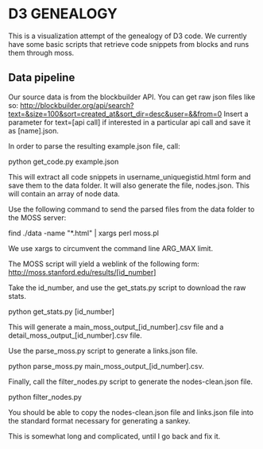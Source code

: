 # D3 GENEALOGY

This is a visualization attempt of the genealogy of D3 code. We currently have some basic scripts that retrieve code snippets from blocks and runs them through moss. 

## Data pipeline
Our source data is from the blockbuilder API. You can get raw json files like so:  http://blockbuilder.org/api/search?text=&size=100&sort=created_at&sort_dir=desc&user=&&from=0
Insert a parameter for text=[api call] if interested in a particular api call and save it as [name].json. 

In order to parse the resulting example.json file, call:

python get_code.py example.json

This will extract all code snippets in username_uniquegistid.html form and save them to the data folder. It will also generate the file, nodes.json. This will contain an array of node data. 

Use the following command to send the parsed files from the data folder to the MOSS server: 

find ./data -name "*.html" | xargs perl moss.pl

We use xargs to circumvent the command line ARG_MAX limit. 

The MOSS script will yield a weblink of the following form: http://moss.stanford.edu/results/[id_number]

Take the id_number, and use the get_stats.py script to download the raw stats. 

python get_stats.py [id_number]

This will generate a main_moss_output_[id_number].csv file and a detail_moss_output_[id_number].csv file. 

Use the parse_moss.py script to generate a links.json file. 

python parse_moss.py main_moss_output_[id_number].csv. 

Finally, call the filter_nodes.py script to generate the nodes-clean.json file. 

python filter_nodes.py

You should be able to copy the nodes-clean.json file and links.json file into the standard format necessary for generating a sankey. 

This is somewhat long and complicated, until I go back and fix it. 
